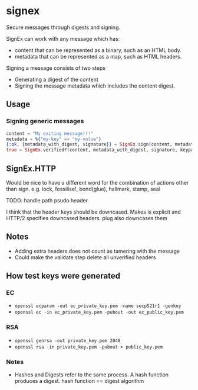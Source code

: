 # signex
Secure messages through digests and signing.

SignEx can work with any message which has:
- content that can be represented as a binary, such as an HTML body.
- metadata that can be represented as a map, such as HTML headers.

Signing a message consists of two steps

- Generating a digest of the content
- Signing the message metadata which includes the content digest.


## Usage

### Signing generic messages

```elixir
content = "My exiting message!!!"
metadata = %{"my-key" => "my-value"}
{:ok, {metadata_with_digest, signature}} = SignEx.sign(content, metadata, keypair)
true = SignEx.verified?(content, metadata_with_digest, signature, keypair.public_key)
```

## SignEx.HTTP


Would be nice to have a different word for the combination of actions other than sign.
e.g. lock, fossilise!, bond(glue), hallmark, stamp, seal

TODO: handle path psudo header

I think that the header keys should be downcased.
Makes is explicit and HTTP/2 specifies downcased headers.
plug also downcases them

## Notes
- Adding extra headers does not count as tamering with the message
- Could make the validate step delete all unverified headers

## How test keys were generated

### EC

* `openssl ecparam -out ec_private_key.pem -name secp521r1 -genkey`
* `openssl ec -in ec_private_key.pem -pubout -out ec_public_key.pem`

### RSA

* `openssl genrsa -out private_key.pem 2048`
* `openssl rsa -in private_key.pem -pubout > public_key.pem`

### Notes

- Hashes and Digests refer to the same process.
  A hash function produces a digest. hash function == digest algorithm
